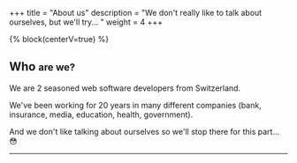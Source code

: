 +++
title = "About us"
description = "We don't really like to talk about ourselves, but we'll try... "
weight = 4
+++

{% block(centerV=true) %}
## Who <small class="block opacity-50">are we?</small>
We are 2 seasoned web software developers from Switzerland.

We've been working for 20 years in many different companies
(bank, insurance, media, education, health, government).

And we don't like talking about ourselves so we'll stop there for this part...
:flushed:

---

<div
  style="height:100%;margin:3rem 0;display:flex;align-items:flex-end;justify-content:center;">
  <j-author img="/img/author/jorinho.jpg" big=true name="Joriñho" url="/about-us/jorinho"></j-author>
  <j-author img="/img/author/tadai.jpg" big=true name="Tadaï" url="/about-us/tadai"></j-author>
</div>

{% end %}

{% block() %}
## What <small class="block opacity-50">do we do?</small>
We build web products (as you've probably read on the [homepage](/))
and we'll tell you [how](#how) and [why](#why) in the next sections...

Stay tuned 🥁

Ah, did we already tell you we hate talking about ourselves?
Well, that's the case, really.

---
## How <small class="block opacity-50">do we do that?</small>
We usually sit in front of the computer and type on the keyboard... obviously...
{% end %}


{% block() %}
## Why <small class="block opacity-50">do we do all this?</small>
Considering the importance of that question and the brevity of the previous
parts, we thought writing a little AI to ask us relevant questions
would be a nice way to extract some of our deeper hidden thoughts.

Because we hate talking about ourselves (not sure we told you about it already
:thinking:...)
{% end %}

{{ chat(isFull=true, id="about-us-ai") }}
